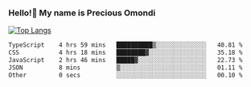 ### Hello!👋 My name is Precious Omondi 

[![Top Langs](https://github-readme-stats.vercel.app/api/top-langs/?username=Presho99&langs_count=8&theme=dark)](https://github.com/Presho99/github-readme-stats)



<!--START_SECTION:waka-->

```txt
TypeScript    4 hrs 59 mins   ██████████▒░░░░░░░░░░░░░░   40.81 %
CSS           4 hrs 18 mins   ████████▓░░░░░░░░░░░░░░░░   35.18 %
JavaScript    2 hrs 46 mins   █████▓░░░░░░░░░░░░░░░░░░░   22.73 %
JSON          8 mins          ▒░░░░░░░░░░░░░░░░░░░░░░░░   01.11 %
Other         0 secs          ░░░░░░░░░░░░░░░░░░░░░░░░░   00.10 %
```

<!--END_SECTION:waka-->

